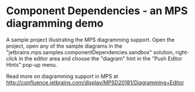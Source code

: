 Component Dependencies - an MPS diagramming demo
================================================

A sample project illustrating the MPS diagramming support. Open the project, open any of the sample diagrams
in the "jetbrains.mps.samples.componentDependencies.sandbox" solution, right-click in the editor area and choose the "diagram" hint
in the "Push Editor Hints" pop-up menu.

Read more on diagramming support in MPS at http://confluence.jetbrains.com/display/MPSD20181/Diagramming+Editor
